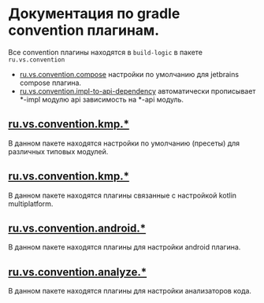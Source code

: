 # Документация по gradle convention плагинам.

Все convention плагины находятся в `build-logic` в пакете `ru.vs.convention`

* [ru.vs.convention.compose](../../build-logic/src/main/kotlin/ru/vs/convention/compose.gradle.kts) настройки по
  умолчанию для jetbrains compose плагина.
* [ru.vs.convention.impl-to-api-dependency](../../build-logic/src/main/kotlin/ru/vs/convention/impl-to-api-dependency.gradle.kts)
  автоматически прописывает *-impl модулю api зависимость на *-api модуль.

## [ru.vs.convention.kmp.*](../../build-logic/src/main/kotlin/ru/vs/convention/preset)

В данном пакете находятся настройки по умолчанию (пресеты) для различных типовых модулей.

## [ru.vs.convention.kmp.*](../../build-logic/src/main/kotlin/ru/vs/convention/kmp)

В данном пакете находятся плагины связанные с настройкой kotlin multiplatform.

## [ru.vs.convention.android.*](../../build-logic/src/main/kotlin/ru/vs/convention/android)

В данном пакете находятся плагины для настройки android плагина.

## [ru.vs.convention.analyze.*](../../build-logic/src/main/kotlin/ru/vs/convention/analyze)

В данном пакете находятся плагины для настройки анализаторов кода.
